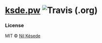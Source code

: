 # [ksde.pw](https://ksde.pw) ![Travis (.org)](https://img.shields.io/travis/nilkesede/ksde.pw?style=flat-square)

### License
MIT © [Nil Késede](https://nilkesede.mit-license.org/)
